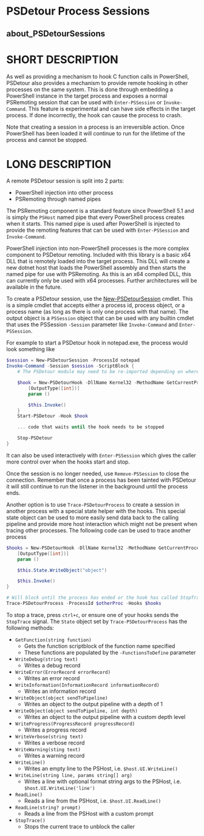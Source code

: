 # PSDetour Process Sessions
## about_PSDetourSessions

# SHORT DESCRIPTION
As well as providing a mechanism to hook C function calls in PowerShell, PSDetour also provides a mechanism to provide remote hooking in other processes on the same system.
This is done through embedding a PowerShell instance in the target process and exposes a normal PSRemoting session that can be used with `Enter-PSSession` or `Invoke-Command`.
This feature is experimental and can have side effects in the target process.
If done incorrectly, the hook can cause the process to crash.

Note that creating a session in a process is an irreversible action.
Once PowerShell has been loaded it will continue to run for the lifetime of the process and cannot be stopped.

# LONG DESCRIPTION
A remote PSDetour session is split into 2 parts:

* PowerShell injection into other process
* PSRemoting through named pipes

The PSRemoting component is a standard feature since PowerShell 5.1 and is simply the `PSHost` named pipe that every PowerShell process creates when it starts.
This named pipe is used after PowerShell is injected to provide the remoting features that can be used with `Enter-PSSession` and `Invoke-Command`.

PowerShell injection into non-PowerShell processes is the more complex component to PSDetour remoting.
Included with this library is a basic x64 DLL that is remotely loaded into the target process.
This DLL will create a new dotnet host that loads the PowerShell assembly and then starts the named pipe for use with PSRemoting.
As this is an x64 compiled DLL, this can currently only be used with x64 processes.
Further architectures will be available in the future.

To create a PSDetour session, use the [New-PSDetourSession](./New-PSDetourSession.md) cmdlet.
This is a simple cmdlet that accepts either a process id, process object, or a process name (as long as there is only one process with that name).
The output object is a `PSSession` object that can be used with any builtin cmdlet that uses the PSSession `-Session` parameter like `Invoke-Command` and `Enter-PSSession`.

For example to start a PSDetour hook in notepad.exe, the process would look something like

```powershell
$session = New-PSDetourSession -ProcessId notepad
Invoke-Command -Session $session -ScriptBlock {
    # The PSDetour module may need to be re-imported depending on where it is installed

    $hook = New-PSDetourHook -DllName Kernel32 -MethodName GetCurrentProcessId -Action {
        [OutputType([int])]
        param ()

        $this.Invoke()
    }
    Start-PSDetour -Hook $hook

    ... code that waits until the hook needs to be stopped

    Stop-PSDetour
}
```

It can also be used interactively with `Enter-PSSession` which gives the caller more control over when the hooks start and stop.

Once the session is no longer needed, use `Remove-PSSession` to close the connection.
Remember that once a process has been tainted with PSDetour it will still continue to run the listener in the background until the process ends.

Another option is to use `Trace-PSDetourProcess` to create a session in another process with a special state helper with the hooks.
This special state object can be used to more easily send data back to the calling pipeline and provide more host interaction which might not be present when tracing other processes.
The following code can be used to trace another process

```powershell
$hooks = New-PSDetourHook -DllName Kernel32 -MethodName GetCurrentProcessId -Action {
    [OutputType([int])]
    param ()

    $this.State.WriteObject("object")

    $this.Invoke()
}

# Will block until the process has ended or the hook has called StopTrace.
Trace-PSDetourProcess -ProcessId $otherProc -Hooks $hooks
```

To stop a trace, press `ctrl+c`, or ensure one of your hooks sends the `StopTrace` signal.
The `State` object set by `Trace-PSDetourProcess` has the following methods:

* `GetFunction(string function)`
    * Gets the function scriptblock of the function name specified
    * These functions are populated by the `-FunctionsToDefine` parameter
* `WriteDebug(string text)`
    * Writes a debug record
* `WriteError(ErrorRecord errorRecord)`
    * Writes an error record
* `WriteInformation(InformationRecord informationRecord)`
    * Writes an information record
* `WriteObject(object sendToPipeline)`
    * Writes an object to the output pipeline with a depth of 1
* `WriteObject(object sendToPipeline, int depth)`
    * Writes an object to the output pipeline with a custom depth level
* `WriteProgress(ProgressRecord progressRecord)`
    * Writes a progress record
* `WriteVerbose(string text)`
    * Writes a verbose record
* `WriteWarning(sting text)`
    * Writes a warning record
* `WriteLine()`
    * Writes an empty line to the PSHost, i.e. `$host.UI.WriteLine()`
* `WriteLine(string line, params string[] arg)`
    * Writes a line with optional format string args to the PSHost, i.e. `$host.UI.WriteLine('line')`
* `ReadLine()`
    * Reads a line from the PSHost, i.e. `$host.UI.ReadLine()`
* `ReadLine(string? prompt)`
    * Reads a line from the PSHost with a custom prompt
* `StopTrace()`
    * Stops the current trace to unblock the caller
